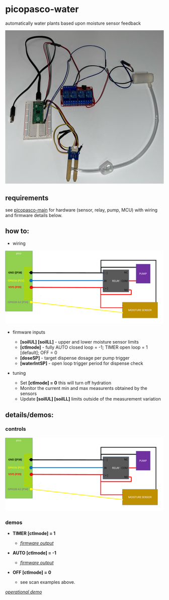 # picopasco-water

automatically water plants based upon moisture sensor feedback

![image](https://github.com/GrayHatGuy/picopasco-water/blob/6bf44768abad50d30a800cb3156aeb3c3cee7acf/picopasco-water-layout2.jpeg)

## requirements

see [picopasco-main](https://github.com/GrayHatGuy/picopasco#parts) for hardware (sensor, relay, pump, MCU) with wiring and firmware details below.

## how to:

* wiring 

![image](https://github.com/GrayHatGuy/picopasco-water/blob/47aa70fdd3693d7fd8305aa7a06bb26d520f305f/picopasco-water-wiring.png)

* firmware inputs

  - **[soilUL] [soilLL]** - upper and lower moisture sensor limits 
  - **[ctlmode]** - fully AUTO closed loop = -1; TIMER open loop = 1 [default]; OFF = 0
  - **[doseSP]** - target dispense dosage per pump trigger
  - **[waterIntSP]** - open loop trigger period for dispense check 
  
* tuning

  - Set **[ctlmode] = 0** this will turn off hydration  
  - Monitor the current min and max measurents obtained by the sensors
  - Update **[soilUL] [soilLL]** limits outside of the measurement variation 
  
## details/demos:

### controls

![image](https://github.com/GrayHatGuy/picopasco-water/blob/a465415fa1193063989dae65d3e3b20d807e2f4e/picopasco-water-wiring.png)

### demos 
  - **TIMER [ctlmode] = 1** 
    * [_firmware output_](https://youtube.com/shorts/7hno1aNq0y4?feature=share) 

     
  - **AUTO [ctlmode] = -1**
    * [_firmware output_](https://youtu.be/WC2HDOqH6xY) 
      
  - **OFF [ctlmode] = 0** 
    * see scan examples above.

  [_operational demo_](https://youtu.be/i5UP44l4Cr4)

     
